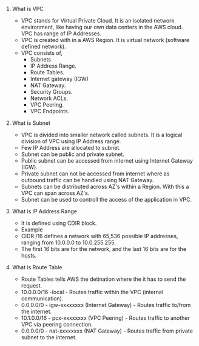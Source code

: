 1. What is VPC
    - VPC stands for Virtual Private Cloud. It is an isolated network environment, like having 
    our own data centers in the AWS cloud. VPC has range of IP Addresses.
    - VPC is created with in a AWS Region. It is virtual network (software defined network).
    - VPC consists of,
        - Subnets 
        - IP Address Range. 
        - Route Tables.
        - Internet gateway (IGW)
        - NAT Gateway.
        - Security Groups.
        - Network ACLs.
        - VPC Peering.
        - VPC Endpoints.

2. What is Subnet
    - VPC is divided into smaller network called subnets. It is a logical division of VPC using IP Address range.
    - Few IP Address are allocated to subnet.
    - Subnet can be public and private subnet. 
    - Public subnet can be accessed from internet using Internet Gateway (IGW). 
    - Private subnet can not be accessed from internet where as outbound traffic can be handled using NAT Gateway. 
    - Subnets can be distributed across AZ's within a Region. With this a VPC can span across AZ's.
    - Subnet can be used to controll the access of the application in VPC.

3. What is IP Address Range
    - It is defined using CDIR block.
    - Example
    - CIDR /16 defines a network with 65,536 possible IP addresses, ranging from 10.0.0.0 to 10.0.255.255.
    - The first 16 bits are for the network, and the last 16 bits are for the hosts.

4. What is Route Table
    - Route Tables tells AWS the detination where the it has to send the request.
    - 10.0.0.0/16 -local - Routes traffic within the VPC    (internal communication).
    - 0.0.0.0/0	- igw-xxxxxxxx (Internet Gateway) - Routes traffic to/from the   internet.
    - 10.1.0.0/16 - pcx-xxxxxxxx (VPC Peering) - Routes traffic to another VPC via peering connection.
    - 0.0.0.0/0	- nat-xxxxxxxx (NAT Gateway) - Routes traffic from private subnet to the internet.
